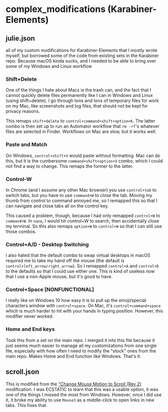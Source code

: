 # complex_modifications (Karabiner-Elements)

## julie.json

all of my custom modifications for Karabiner-Elements that I mostly wrote myself, but borrowed some of the code from existing sets in the Karabiner repo. Because macOS kinda sucks, and I needed to be able to bring over some of my Windows and Linux workflow

### Shift+Delete

One of the things I hate about Macs is the trash can, and the fact that I cannot quickly delete files permanently like I can in Windows and Linux (using shift+delete). I go through tons and tons of temporary files for work on my Mac, like screenshots and log files, that should not be kept for privacy reasons. 

This remaps `shift+delete` to `control+command+shift+option+K`. The latter combo is then set up to run an Automator workflow that `rm -rf`'s whatever files are selected in Finder. Workflows on Mac are slow, but it works well. 

### Paste and Match

On Windows, `control+shift+V` would paste without formatting. Mac can do this, but it is the cumbersome `command+shift+option+V` combo, which I could not find a way to change. This remaps the former to the latter. 

### Control-W

In Chrome (and I assume any other Mac browser) you use `control+tab` to switch tabs, but you have to use `command+W` to close the tab. Moving my thumb from control to command annoyed me, so I remapped this so that I can navigate and close tabs all on the control key. 

This caused a problem, though, because I had only remapped `control+W` to `command+W`. In `nano`, I would hit control+W to search, then accidentally close my terminal. So this also remaps `option+W` to `control+W` so that I can still use those combos. 

### Control+A/D  -  Desktop Switching

I also hated that the default combo to swap virtual desktops in macOS required me to take my hand off the mouse (the default is `control+left_arrow/right_arrow`). So I remapped `control+A` and `control+D` to the defaults so that I could use either one. This is kind of useless now that I use a non-Apple mouse, but it's good to have. 

### Control+Space [NONFUNCTIONAL]

I really like on Windows 10 how easy it is to pull up the emoji/special characters window with `control+space`. On Mac, it's `control+command+space` which is much harder to hit with your hands in typing position. However, this modifier never worked. 

### Home and End keys

Took this from a set on the main repo. I merged it into this file because it just seems much easier to manage all my customizations from one single file, especially with how often I need to modify the "stock" ones from the main repo. Makes Home and End function like Windows. That's it. 

## scroll.json

This is modified from the ["Change Mouse Motion to Scroll (Rev 2)](https://ke-complex-modifications.pqrs.org/#mouse_motion_to_scroll) modification. I was ECSTATIC to learn that this was a usable option, it was one of the things I missed the most from Windows. However, once I did use it, it broke my ability to use `Mouse3` as a middle-click to open links in new tabs. This fixes that. 